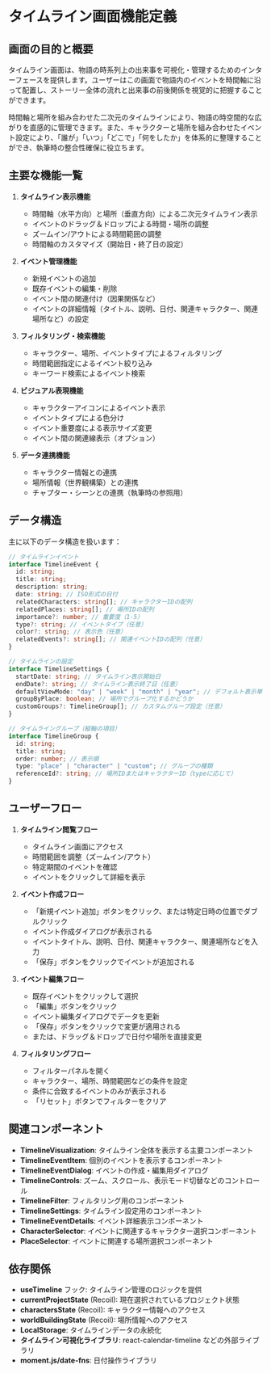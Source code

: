 # タイムライン画面機能定義

## 画面の目的と概要

タイムライン画面は、物語の時系列上の出来事を可視化・管理するためのインターフェースを提供します。ユーザーはこの画面で物語内のイベントを時間軸に沿って配置し、ストーリー全体の流れと出来事の前後関係を視覚的に把握することができます。

時間軸と場所を組み合わせた二次元のタイムラインにより、物語の時空間的な広がりを直感的に管理できます。また、キャラクターと場所を組み合わせたイベント設定により、「誰が」「いつ」「どこで」「何をしたか」を体系的に整理することができ、執筆時の整合性確保に役立ちます。

## 主要な機能一覧

1. **タイムライン表示機能**

   - 時間軸（水平方向）と場所（垂直方向）による二次元タイムライン表示
   - イベントのドラッグ＆ドロップによる時間・場所の調整
   - ズームイン/アウトによる時間範囲の調整
   - 時間軸のカスタマイズ（開始日・終了日の設定）

2. **イベント管理機能**

   - 新規イベントの追加
   - 既存イベントの編集・削除
   - イベント間の関連付け（因果関係など）
   - イベントの詳細情報（タイトル、説明、日付、関連キャラクター、関連場所など）の設定

3. **フィルタリング・検索機能**

   - キャラクター、場所、イベントタイプによるフィルタリング
   - 時間範囲指定によるイベント絞り込み
   - キーワード検索によるイベント検索

4. **ビジュアル表現機能**

   - キャラクターアイコンによるイベント表示
   - イベントタイプによる色分け
   - イベント重要度による表示サイズ変更
   - イベント間の関連線表示（オプション）

5. **データ連携機能**
   - キャラクター情報との連携
   - 場所情報（世界観構築）との連携
   - チャプター・シーンとの連携（執筆時の参照用）

## データ構造

主に以下のデータ構造を扱います：

```typescript
// タイムラインイベント
interface TimelineEvent {
  id: string;
  title: string;
  description: string;
  date: string; // ISO形式の日付
  relatedCharacters: string[]; // キャラクターIDの配列
  relatedPlaces: string[]; // 場所IDの配列
  importance?: number; // 重要度（1-5）
  type?: string; // イベントタイプ（任意）
  color?: string; // 表示色（任意）
  relatedEvents?: string[]; // 関連イベントIDの配列（任意）
}

// タイムラインの設定
interface TimelineSettings {
  startDate: string; // タイムライン表示開始日
  endDate?: string; // タイムライン表示終了日（任意）
  defaultViewMode: "day" | "week" | "month" | "year"; // デフォルト表示単位
  groupByPlace: boolean; // 場所でグループ化するかどうか
  customGroups?: TimelineGroup[]; // カスタムグループ設定（任意）
}

// タイムライングループ（縦軸の項目）
interface TimelineGroup {
  id: string;
  title: string;
  order: number; // 表示順
  type: "place" | "character" | "custom"; // グループの種類
  referenceId?: string; // 場所IDまたはキャラクターID（typeに応じて）
}
```

## ユーザーフロー

1. **タイムライン閲覧フロー**

   - タイムライン画面にアクセス
   - 時間範囲を調整（ズームイン/アウト）
   - 特定期間のイベントを確認
   - イベントをクリックして詳細を表示

2. **イベント作成フロー**

   - 「新規イベント追加」ボタンをクリック、または特定日時の位置でダブルクリック
   - イベント作成ダイアログが表示される
   - イベントタイトル、説明、日付、関連キャラクター、関連場所などを入力
   - 「保存」ボタンをクリックでイベントが追加される

3. **イベント編集フロー**

   - 既存イベントをクリックして選択
   - 「編集」ボタンをクリック
   - イベント編集ダイアログでデータを更新
   - 「保存」ボタンをクリックで変更が適用される
   - または、ドラッグ＆ドロップで日付や場所を直接変更

4. **フィルタリングフロー**
   - フィルターパネルを開く
   - キャラクター、場所、時間範囲などの条件を設定
   - 条件に合致するイベントのみが表示される
   - 「リセット」ボタンでフィルターをクリア

## 関連コンポーネント

- **TimelineVisualization**: タイムライン全体を表示する主要コンポーネント
- **TimelineEventItem**: 個別のイベントを表示するコンポーネント
- **TimelineEventDialog**: イベントの作成・編集用ダイアログ
- **TimelineControls**: ズーム、スクロール、表示モード切替などのコントロール
- **TimelineFilter**: フィルタリング用のコンポーネント
- **TimelineSettings**: タイムライン設定用のコンポーネント
- **TimelineEventDetails**: イベント詳細表示コンポーネント
- **CharacterSelector**: イベントに関連するキャラクター選択コンポーネント
- **PlaceSelector**: イベントに関連する場所選択コンポーネント

## 依存関係

- **useTimeline** フック: タイムライン管理のロジックを提供
- **currentProjectState** (Recoil): 現在選択されているプロジェクト状態
- **charactersState** (Recoil): キャラクター情報へのアクセス
- **worldBuildingState** (Recoil): 場所情報へのアクセス
- **LocalStorage**: タイムラインデータの永続化
- **タイムライン可視化ライブラリ**: react-calendar-timeline などの外部ライブラリ
- **moment.js/date-fns**: 日付操作ライブラリ
